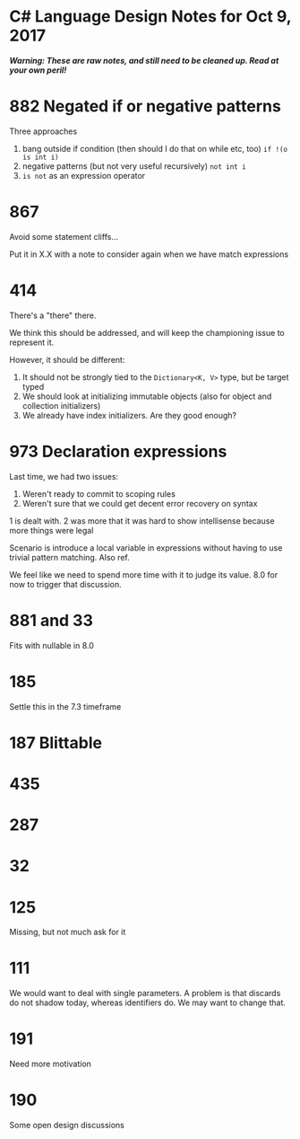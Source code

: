 # C# Language Design Notes for Oct 9, 2017

***Warning: These are raw notes, and still need to be cleaned up. Read at your own peril!***


# 882 Negated if or negative patterns

Three approaches

1. bang outside if condition (then should I do that on while etc, too) `if !(o is int i)`
2. negative patterns (but not very useful recursively) `not int i`
3. `is not` as an expression operator

# 867 

Avoid some statement cliffs...

Put it in X.X with a note to consider again when we have match expressions

# 414

There's a "there" there.

We think this should be addressed, and will keep the championing issue to represent it.

However, it should be different:

1. It should not be strongly tied to the `Dictionary<K, V>` type, but be target typed
2. We should look at initializing immutable objects (also for object and collection initializers)
3. We already have index initializers. Are they good enough?

# 973 Declaration expressions

Last time, we had two issues:

1. Weren't ready to commit to scoping rules
2. Weren't sure that we could get decent error recovery on syntax

1 is dealt with. 
2 was more that it was hard to show intellisense because more things were legal

Scenario is introduce a local variable in expressions without having to use trivial pattern matching. Also ref.

We feel like we need to spend more time with it to judge its value. 8.0 for now to trigger that discussion.

# 881 and 33

Fits with nullable in 8.0

# 185

Settle this in the 7.3 timeframe

# 187 Blittable

# 435

# 287

# 32

# 125

Missing, but not much ask for it

# 111

We would want to deal with single parameters. A problem is that discards do not shadow today, whereas identifiers do. We may want to change that.

# 191 

Need more motivation

# 190

Some open design discussions

# 


